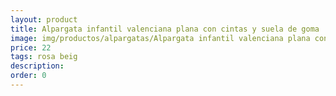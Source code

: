 ```yaml
---
layout: product
title: Alpargata infantil valenciana plana con cintas y suela de goma 
image: img/productos/alpargatas/Alpargata infantil valenciana plana con cintas y suela de goma =22 =rosa beig.webp
price: 22 
tags: rosa beig
description: 
order: 0
---
```

